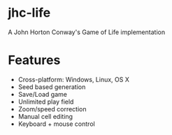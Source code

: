 # jhc-life
A John Horton Conway's Game of Life implementation

# Features
* Cross-platform: Windows, Linux, OS X
* Seed based generation
* Save/Load game
* Unlimited play field
* Zoom/speed correction
* Manual cell editing
* Keyboard + mouse control

